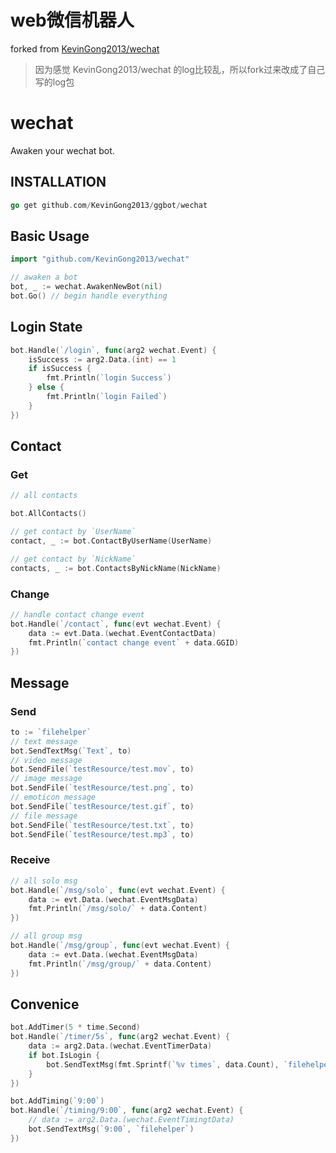 # web微信机器人

forked from [KevinGong2013/wechat](https://github.com/KevinGong2013/wechat)

> 因为感觉 KevinGong2013/wechat 的log比较乱，所以fork过来改成了自己写的log包




# wechat
Awaken your wechat bot.

## INSTALLATION
```go
go get github.com/KevinGong2013/ggbot/wechat
```

## Basic Usage

```go
import "github.com/KevinGong2013/wechat"

// awaken a bot
bot, _ := wechat.AwakenNewBot(nil)
bot.Go() // begin handle everything
```

## Login State
```go
bot.Handle(`/login`, func(arg2 wechat.Event) {
	isSuccess := arg2.Data.(int) == 1
	if isSuccess {
		fmt.Println(`login Success`)
	} else {
		fmt.Println(`login Failed`)
	}
})
```

## Contact
### Get
``` go
// all contacts

bot.AllContacts()

// get contact by `UserName`
contact, _ := bot.ContactByUserName(UserName)

// get contact by `NickName`
contacts, _ := bot.ContactsByNickName(NickName)
```
### Change
```go
// handle contact change event
bot.Handle(`/contact`, func(evt wechat.Event) {
	data := evt.Data.(wechat.EventContactData)
	fmt.Println(`contact change event` + data.GGID)
})
```

## Message
### Send
```go
to := `filehelper`
// text message
bot.SendTextMsg(`Text`, to)
// video message
bot.SendFile(`testResource/test.mov`, to)
// image message
bot.SendFile(`testResource/test.png`, to)
// emoticon message
bot.SendFile(`testResource/test.gif`, to)
// file message
bot.SendFile(`testResource/test.txt`, to)
bot.SendFile(`testResource/test.mp3`, to)
```
### Receive
```go
// all solo msg
bot.Handle(`/msg/solo`, func(evt wechat.Event) {
	data := evt.Data.(wechat.EventMsgData)
	fmt.Println(`/msg/solo/` + data.Content)
})

// all group msg
bot.Handle(`/msg/group`, func(evt wechat.Event) {
	data := evt.Data.(wechat.EventMsgData)
	fmt.Println(`/msg/group/` + data.Content)
})
```

## Convenice
```go
bot.AddTimer(5 * time.Second)
bot.Handle(`/timer/5s`, func(arg2 wechat.Event) {
	data := arg2.Data.(wechat.EventTimerData)
	if bot.IsLogin {
		bot.SendTextMsg(fmt.Sprintf(`%v times`, data.Count), `filehelper`)
	}
})

bot.AddTiming(`9:00`)
bot.Handle(`/timing/9:00`, func(arg2 wechat.Event) {
	// data := arg2.Data.(wechat.EventTimingtData)
	bot.SendTextMsg(`9:00`, `filehelper`)
})
```
